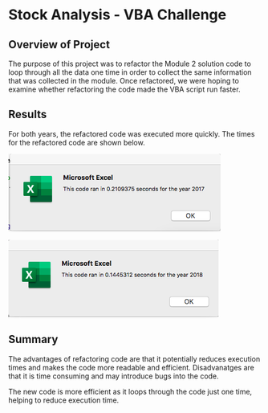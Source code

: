 # Stock Analysis - VBA Challenge

## Overview of Project
The purpose of this project was to refactor the Module 2 solution code to loop through all the data one time in order to collect the same information that was collected in the module.  Once refactored, we were hoping to examine whether refactoring the code made the VBA script run faster.  

## Results

For both years, the refactored code was executed more quickly.  The times for the refactored code are shown below.

![png](resources/VBA_Challenge_2017.png)

![png](resources/VBA_Challenge_2018.png)

## Summary

The advantages of refactoring code are that it potentially reduces execution times and makes the code more readable and efficient.  Disadvanatges are that it is time consuming and may introduce bugs into the code. 

The new code is more efficient as it loops through the code just one time, helping to reduce execution time. 
